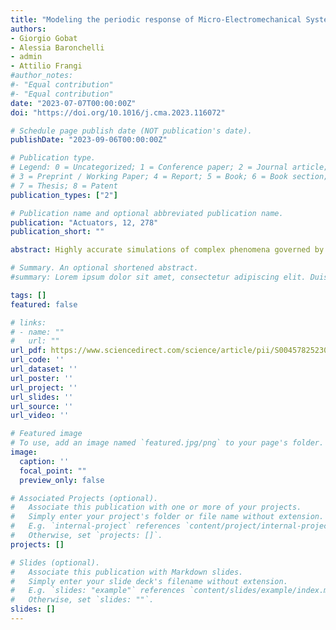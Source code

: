 ```yaml
---
title: "Modeling the periodic response of Micro-Electromechanical Systems through deep learning-based approaches"
authors:
- Giorgio Gobat
- Alessia Baronchelli
- admin
- Attilio Frangi
#author_notes:
#- "Equal contribution"
#- "Equal contribution"
date: "2023-07-07T00:00:00Z"
doi: "https://doi.org/10.1016/j.cma.2023.116072"

# Schedule page publish date (NOT publication's date).
publishDate: "2023-09-06T00:00:00Z"

# Publication type.
# Legend: 0 = Uncategorized; 1 = Conference paper; 2 = Journal article;
# 3 = Preprint / Working Paper; 4 = Report; 5 = Book; 6 = Book section;
# 7 = Thesis; 8 = Patent
publication_types: ["2"]

# Publication name and optional abbreviated publication name.
publication: "Actuators, 12, 278"
publication_short: ""

abstract: Highly accurate simulations of complex phenomena governed by partial differential equations (PDEs) typically require intrusive methods and entail expensive computational costs, which might become prohibitive when approximating steady-state solutions of PDEs for multiple combinations of control parameters and initial conditions. Therefore, constructing efficient reduced order models (ROMs) that enable accurate but fast predictions, while retaining the dynamical characteristics of the physical phenomenon as parameters vary, is of paramount importance. In this work, a data-driven, non-intrusive framework which combines ROM construction with reduced dynamics identification, is presented. Starting from a limited amount of full order solutions, the proposed approach leverages autoencoder neural networks with parametric sparse identification of nonlinear dynamics (SINDy) to construct a low-dimensional dynamical model. This model can be queried to efficiently compute full-time solutions at new parameter instances, as well as directly fed to continuation algorithms. These aim at tracking the evolution of periodic steady-state responses as functions of system parameters, avoiding the computation of the transient phase, and allowing to detect instabilities and bifurcations. Featuring an explicit and parametrized modeling of the reduced dynamics, the proposed data-driven framework presents remarkable capabilities to generalize with respect to both time and parameters. Applications to structural mechanics and fluid dynamics problems illustrate the effectiveness and accuracy of the proposed method.

# Summary. An optional shortened abstract.
#summary: Lorem ipsum dolor sit amet, consectetur adipiscing elit. Duis posuere tellus ac convallis placerat. Proin tincidunt magna sed ex sollicitudin condimentum.

tags: []
featured: false

# links:
# - name: ""
#   url: ""
url_pdf: https://www.sciencedirect.com/science/article/pii/S0045782523001962?via%3Dihub
url_code: ''
url_dataset: ''
url_poster: ''
url_project: ''
url_slides: ''
url_source: ''
url_video: ''

# Featured image
# To use, add an image named `featured.jpg/png` to your page's folder. 
image:
  caption: ''
  focal_point: ""
  preview_only: false

# Associated Projects (optional).
#   Associate this publication with one or more of your projects.
#   Simply enter your project's folder or file name without extension.
#   E.g. `internal-project` references `content/project/internal-project/index.md`.
#   Otherwise, set `projects: []`.
projects: []

# Slides (optional).
#   Associate this publication with Markdown slides.
#   Simply enter your slide deck's filename without extension.
#   E.g. `slides: "example"` references `content/slides/example/index.md`.
#   Otherwise, set `slides: ""`.
slides: []
---
```

